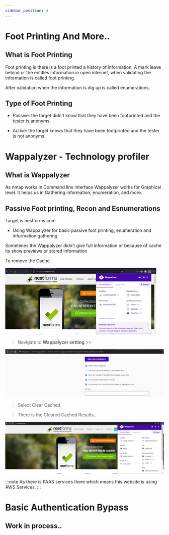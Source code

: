 ```yaml
---
sidebar_position: 4
---
```


# Foot Printing And More..

## What is Foot Printing 

Foot printing is there is a foot printed a history of information, A mark leave behind or the entitles information in open internet, when validating the information is called foot printing.

After validation when the information is dig up is called enumerations.

## Type of Foot Printing

- Passive: the target didn't know that they have been footprinted and the tester is anonyms.

- Active: the target knows that they have been footprinted and the tester is not anonyms.

# Wappalyzer - Technology profiler 

## What is Wappalyzer

As nmap works in Command line interface Wappalyzer works for Graphical level.
It helps us in Gathering information, enumeration, and more.

## Passive Foot printing, Recon and Esnumerations 

Target is nestforms.com

- Using Wappalyzer for basic passive foot printing, enumeration and information gathering.

Sometimes the Wappalyzer didn’t give full information or because of cache its show previews or stored information

To remove the Cache.


![Before_wappalzer_cache_is _not _cleared](./cybersecurity_img/Before_wappalzer_cache_is%20_not%20_cleared.png) 

> Navigate to **Wappalyzer setting** >>

![clearing_Wappalyzer_cache](./cybersecurity_img/clearing_Wappalyzer_cache.png)

>Select Clear Cached.

>There is the Cleared Cached Results..

![after_Wappalyzer_cache_is_cleared.](./cybersecurity_img/after_Wappalyzer_cache_is_cleared..png)

:::note
As there is PAAS services there which means this website is using AWS Services.
:::


# Basic Authentication Bypass

## Work in process..